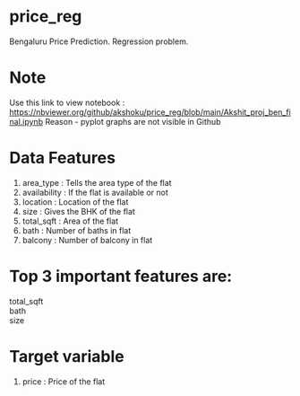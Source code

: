 # price_reg
Bengaluru Price Prediction. Regression problem.
# Note
Use this link to view notebook : https://nbviewer.org/github/akshoku/price_reg/blob/main/Akshit_proj_ben_final.ipynb
Reason - pyplot graphs are not visible in Github

# Data Features

1. area_type	: Tells the area type of the flat
2. availability : If the flat is available or not
4. location : Location of the flat
5. size : Gives the BHK of the flat
6. total_sqft : Area of the flat
8. bath : Number of baths in flat
9. balcony : Number of balcony in flat

# Top 3 important features are:
total_sqft  
bath  
size  

# Target variable
1. price : Price of the flat
